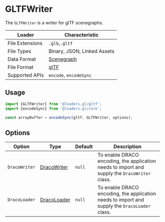 # GLTFWriter

The `GLTFWriter` is a writer for glTF scenegraphs.

| Loader          | Characteristic                                                             |
| --------------- | -------------------------------------------------------------------------- |
| File Extensions | `.glb`,`.gltf`                                                             |
| File Types      | Binary, JSON, Linked Assets                                                |
| Data Format     | [Scenegraph](/docs/specifications/category-scenegraph)                     |
| File Format     | [glTF](https://github.com/KhronosGroup/glTF/tree/master/specification/2.0) |
| Supported APIs  | `encode`, `encodeSync`                                                     |

## Usage

```js
import {GLTFWriter} from '@loaders.gl/gltf';
import {encodeSync} from '@loaders.gl/core';

const arrayBuffer = encodeSync(gltf, GLTFWriter, options);
```

## Options

| Option        | Type                                                  | Default | Description                                                                                   |
| ------------- | ----------------------------------------------------- | ------- | --------------------------------------------------------------------------------------------- |
| `DracoWriter` | [DracoWriter](/docs/api-reference/draco/draco-writer) | `null`  | To enable DRACO encoding, the application needs to import and supply the `DracoWriter` class. |
| `DracoLoader` | [DracoLoader](/docs/api-reference/draco/draco-loader) | `null`  | To enable DRACO encoding, the application needs to import and supply the `DracoLoader` class. |
